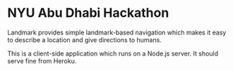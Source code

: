 NYU Abu Dhabi Hackathon
===

Landmark provides simple landmark-based navigation which makes it easy to describe a location and give directions to humans.

This is a client-side application which runs on a Node.js server. It should serve fine from Heroku.